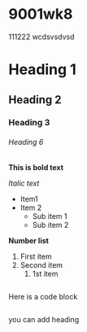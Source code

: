 # 9001wk8

111222
wcdsvsdvsd 

# Heading 1
## Heading 2
### Heading 3

###### Heading 6

**This is bold text**

*Italic text*

- Item1
- Item 2
  - Sub item 1
  - Sub item 2

**Number list**
1. First item
2. Second item
    1. 1st item

```
```
Here is a code block
```
```
you can add heading